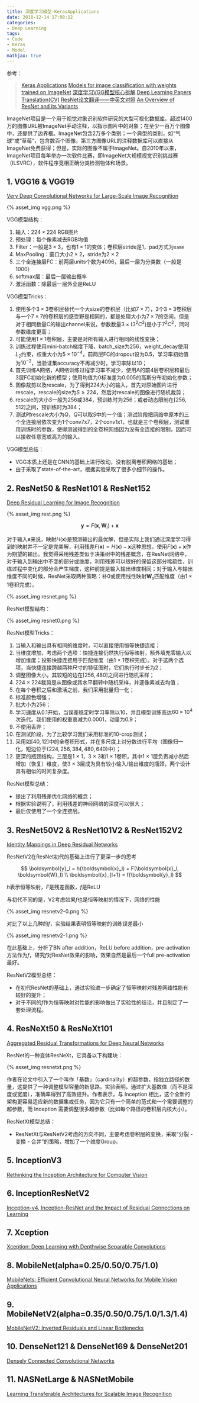 ```yaml
---
title: 深度学习模型-KerasApplications
date: 2018-12-14 17:08:12
categories:
- Deep Learning
tags:
- Code
- Keras
- Model
mathjax: true
---
```


参考：

> [Keras Applications](https://github.com/keras-team/keras-applications)
> [Models for image classification with weights trained on ImageNet](https://keras.io/applications/#xception)
> [深度学习VGG模型核心拆解](https://blog.csdn.net/qq_40027052/article/details/79015827)
> [Deep Learning Papers Translation(CV)](https://github.com/SnailTyan/deep-learning-papers-translation)
> [ResNet论文翻译——中英文对照](https://blog.csdn.net/Quincuntial/article/details/77263607)
> [An Overview of ResNet and its Variants](https://towardsdatascience.com/an-overview-of-resnet-and-its-variants-5281e2f56035)

ImageNet项目是一个用于视觉对象识别软件研究的大型可视化数据库。超过1400万的图像URL被ImageNet手动注释，以指示图片中的对象；在至少一百万个图像中，还提供了边界框。ImageNet包含2万多个类别；一个典型的类别，如“气球”或“草莓”，包含数百个图像。第三方图像URL的注释数据库可以直接从ImageNet免费获得；但是，实际的图像不属于ImageNet。自2010年以来，ImageNet项目每年举办一次软件比赛，即ImageNet大规模视觉识别挑战赛（ILSVRC），软件程序竞相正确分类检测物体和场景。

<!-- more -->

## 1. VGG16 & VGG19

[Very Deep Convolutional Networks for Large-Scale Image Recognition](https://arxiv.org/abs/1409.1556)

{% asset_img vgg.png %}

VGG模型结构：

1. 输入：$224 \times 224$ RGB图片
2. 预处理：每个像素减去RGB均值
3. Filter：一般是$3 \times 3$，也有$1 \times 1$的变体；卷积层stride是1，pad方式为`same`
4. MaxPooling：窗口大小$2\times2$，stride为$2\times2$
5. 三个全连接层FC：前两层units个数为4096，最后一层为分类数（一般是1000）
6. softmax层：最后一层输出概率
7. 激活函数：除最后一层外全是ReLU

VGG模型Tricks：

1. 使用多个$3\times3$卷积层替代一个大size的卷积层（比如$7\times7$），3个$3\times3$卷积层与一个$7\times7$的卷积层的感受野是相同的，都是处理大小为$7\times7$的空间，但是对于相同数量C的输出channel来说，参数数量$3\times(3^2C^2)$是小于$7^2C^2$，同时参数维度更高；
2. 可能使用$1\times1$卷积层，主要是对所有输入进行相同的线性变换；
3. 训练过程使用mini-batch梯度下降，batch_size为256，weight_decay使用$L_2$约束，权重大小为$5\times 10^{-4}$，前两层FC的dropout设为0.5，学习率初始值为$10^{-2}$，当验证集accuracy不再减少时，学习率除以10；
4. 首先训练A网络，A网络训练过程学习率不减少，使用A的前4层卷积层和最后3层FC初始化新的模型；使用均值为0标准差为0.005的高斯分布初始化参数；
5. 图像裁剪以及rescale，为了得到224大小的输入，首先对原始图片进行rescale，rescale的size为$S \geqslant 224$，然后对rescale的图像进行随机裁剪；
6. rescale的大小$S$一般为256或384，预训练时为256；或者动态限制在$[256, 512]$之间，预训练时为384；
7. 测试时rescale大小为$Q$，$Q$可以取$S$中的一个值；测试阶段把网络中原本的三个全连接层依次变为1个conv7x7，2个conv1x1，也就是三个卷积层，测试重用训练时的参数，使得测试得到的全卷积网络因为没有全连接的限制，因而可以接收任意宽或高为的输入。

VGG模型总结：

* VGG本质上还是在CNN的基础上进行改动，没有脱离卷积网络的基础；
* 由于采取了state-of-the-art，根据实验采取了很多小细节的操作。

## 2. ResNet50 & ResNet101 & ResNet152

[Deep Residual Learning for Image Recognition](https://arxiv.org/abs/1512.03385)

{% asset_img rest.png %}

$$
\boldsymbol{y} = F(\boldsymbol{x}, \boldsymbol{W}_i) + \boldsymbol{x}
$$

对于输入$\boldsymbol{x}$来说，映射$H(\boldsymbol{x})$是预测输出的最优解，但是实际上我们通过深度学习得到的映射并不一定是完美解，利用残差$F(\boldsymbol{x}) = H(\boldsymbol{x}) - \boldsymbol{x}$这种思想，使用$F(\boldsymbol{x}) + \boldsymbol{x}$作为期望的输出。我觉得采用残差类似于决策树中的残差概念，在ResNet网络中，对于输入到输出中不变的部分或维度，利用残差可以很好的保留这部分稀疏性，训练过程中变化的部分会产生梯度，这种前提是输入输出维度相同；对于输入与输出维度不同的时候，ResNet采取两种策略：补0或使用线性映射$\boldsymbol{W}_s$匹配维度（由1 $\times$ 1卷积完成）。

{% asset_img resnet.png %}

ResNet模型结构：

{% asset_img resnet0.png %}

ResNet模型Tricks：

1. 当输入和输出具有相同的维度时，可以直接使用恒等快捷连接；
2. 当维度增加，考虑两个选项：快捷连接仍然执行恒等映射，额外填充零输入以增加维度；投影快捷连接用于匹配维度（由1 $\times$ 1卷积完成）。对于这两个选项，当快捷连接跨越两种尺寸的特征图时，它们执行时步长为2；
3. 调整图像大小，其较短的边在$[256,480]$之间进行随机采样；
4. 224 $\times$ 224裁剪是从图像或其水平翻转中随机采样，并逐像素减去均值；
5. 在每个卷积之后和激活之前，我们采用批量归一化；
6. 标准颜色增强；
7. 批大小为256；
8. 学习速度从0.1开始，当误差稳定时学习率除以10，并且模型训练高达$60 \times 10^4$次迭代。我们使用的权重衰减为0.0001，动量为0.9；
9. 不使用丢弃；
10. 在测试阶段，为了比较学习我们采用标准的10-crop测试；
11. 采用如$[40, 12]$中的全卷积形式，并在多尺度上对分数进行平均（图像归一化，短边位于$\{224, 256, 384, 480, 640\}$中）；
12. 更深的瓶颈结构，三层是1 $\times$ 1，3 $\times$ 3和1 $\times$ 1卷积，其中1 $\times$ 1层负责减小然后增加（恢复）维度，使3 $\times$ 3层成为具有较小输入/输出维度的瓶颈，两个设计具有相似的时间复杂度。

ResNet模型总结：

* 提出了利用残差优化网络的概念；
* 根据实验说明了，利用残差的神经网络的深度可以很大；
* 最后仅使用了一个全连接层。


## 3. ResNet50V2 & ResNet101V2 & ResNet152V2

[Identity Mappings in Deep Residual Networks](https://arxiv.org/abs/1603.05027)

ResNetV2在ResNet初代的基础上进行了更深一步的思考

$$
\boldsymbol{y}_l = h(\boldsymbol{x}_l) + F(\boldsymbol{x}_l, \boldsymbol{W}_l)
\\
\boldsymbol{x}_{l+1} = f(\boldsymbol{y}_l)
$$

$h$表示恒等映射，$F$是残差函数，$f$是ReLU

与初代不同的是，V2考虑如果$f$也是恒等映射的情况下，网络的性能

{% asset_img resnetv2-0.png %}

对比了以上几种的$f$，实验结果表明恒等映射的训练误差最小

{% asset_img resnetv2-1.png %}

在此基础上，分析了BN after addition，ReLU before addition，pre-activation方法作为$f$，研究$f$对ResNet效果的影响，效果自然是最后一个full pre-activation最好。

ResNetV2模型总结：

* 在初代ResNet的基础上，通过实验进一步确定了恒等映射对残差网络性能有较好的提升；
* 对于不同的$f$作为恒等映射对性能的影响做出了实验性的结论，并且制定了一套处理流程。

## 4. ResNeXt50 & ResNeXt101

[Aggregated Residual Transformations for Deep Neural Networks](https://arxiv.org/abs/1611.05431)

 ResNet的一种变体ResNeXt，它具备以下构建块：

{% asset_img resnetxt.png %}

作者在论文中引入了一个叫作「基数」（cardinality）的超参数，指独立路径的数量，这提供了一种调整模型容量的新思路。实验表明，通过扩大基数值（而不是深度或宽度），准确率得到了高效提升。作者表示，与 Inception 相比，这个全新的架构更容易适应新的数据集或任务，因为它只有一个简单的范式和一个需要调整的超参数，而 Inception 需要调整很多超参数（比如每个路径的卷积层内核大小）。

ResNetXt模型总结：

* ResNetXt与ResNetV2考虑的方向不同，主要考虑卷积层的变换，采取“分裂 - 变换 - 合并”的策略，增加了一个维度Group。

## 5. InceptionV3

[Rethinking the Inception Architecture for Computer Vision](https://arxiv.org/abs/1512.00567)



## 6. InceptionResNetV2

[Inception-v4, Inception-ResNet and the Impact of Residual Connections on Learning](https://arxiv.org/abs/1602.07261)



## 7. Xception

[Xception: Deep Learning with Depthwise Separable Convolutions](https://arxiv.org/abs/1610.02357)



## 8. MobileNet(alpha=0.25/0.50/0.75/1.0)

[MobileNets: Efficient Convolutional Neural Networks for Mobile Vision Applications](https://arxiv.org/abs/1704.04861)



## 9. MobileNetV2(alpha=0.35/0.50/0.75/1.0/1.3/1.4)

[MobileNetV2: Inverted Residuals and Linear Bottlenecks](https://arxiv.org/abs/1801.04381)



## 10. DenseNet121 & DenseNet169 & DenseNet201

[Densely Connected Convolutional Networks](https://arxiv.org/abs/1608.06993)



## 11. NASNetLarge & NASNetMobile

[Learning Transferable Architectures for Scalable Image Recognition](https://arxiv.org/abs/1707.07012)


